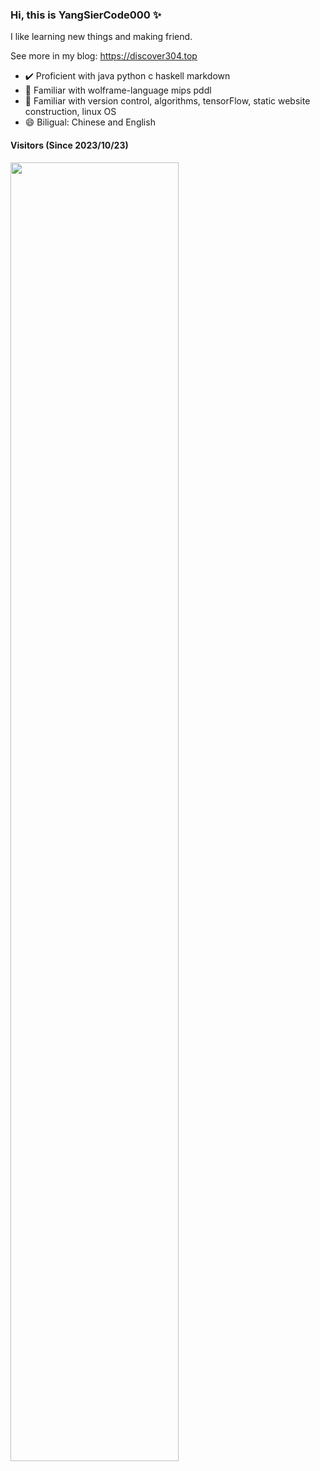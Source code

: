 ### Hi, this is YangSierCode000 ✨ 

I like learning new things and making friend.

See more in my blog: https://discover304.top


- ✔️ Proficient with java python c haskell markdown
- 💬 Familiar with wolframe-language mips pddl
- 🌱 Familiar with version control, algorithms, tensorFlow, static website construction, linux OS
- 😄 Biligual: Chinese and English

#### Visitors (Since 2023/10/23)
[<div align="left"><img src="https://count.getloli.com/get/@YangSierCode000?theme=rule34" style="width: 73%;"></div>](https://count.getloli.com/get/@YangSierCode000?theme=rule34)
<!-- 
[![](https://github-readme-stats.vercel.app/api?username=discover304&theme=default&bg_color=FFFFFF&text_color=000000&title_color=000000&count_private=true)](https://github.com/Discover304) -->

<!--
[![willianrod's wakatime stats](https://github-readme-stats.vercel.app/api/wakatime?username=Discover304)](https://wakatime.com/dashboard)
-->
<!--
**Discover304/Discover304** is a ✨ _special_ ✨ repository because its `README.md` (this file) appears on your GitHub profile.

Here are some ideas to get you started:

- 🔭 I’m currently working on ...
- 🌱 I’m currently learning ...
- 👯 I’m looking to collaborate on ...
- 🤔 I’m looking for help with ...
- 💬 Ask me about ...
- 📫 How to reach me: ...
- 😄 Pronouns: ...
- ⚡ Fun fact: ...
-->
